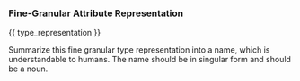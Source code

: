 ### Fine-Granular Attribute Representation

{{ type_representation }}

Summarize this fine granular type representation into a name, which is understandable to humans. The name should be in singular form and should be a noun.